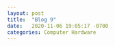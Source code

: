 ```yaml
---
layout: post
title:  "Blog 9"
date:   2020-11-06 19:05:17 -0700
categories: Computer Hardware
---
```

